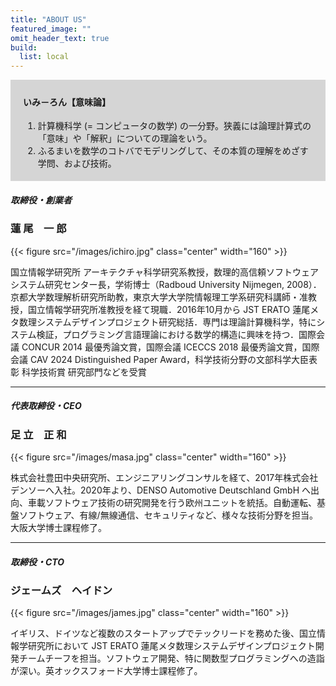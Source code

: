 ```yaml
---
title: "ABOUT US"
featured_image: ""
omit_header_text: true
build:
  list: local
---
```


<div style="background-color: #D5D5D5; padding: 5px 20px">
<h4> いみ－ろん【意味論】</h4>
<ol>
<li>計算機科学 (= コンピュータの数学) の一分野。狭義には論理計算式の「意味」や「解釈」についての理論をいう。
<li>ふるまいを数学のコトバでモデリングして、その本質の理解をめざす学問、および技術。
</ol>
</div>

##### 取締役・創業者
### 蓮 尾　一 郎
{{< figure src="/images/ichiro.jpg" class="center" width="160" >}}

国立情報学研究所 アーキテクチャ科学研究系教授，数理的高信頼ソフトウェアシステム研究センター長，学術博士（Radboud University Nijmegen, 2008）．京都大学数理解析研究所助教，東京大学大学院情報理工学系研究科講師・准教授，国立情報学研究所准教授を経て現職．2016年10月から JST ERATO 蓮尾メタ数理システムデザインプロジェクト研究総括．専門は理論計算機科学，特にシステム検証，プログラミング言語理論における数学的構造に興味を持つ．国際会議 CONCUR 2014 最優秀論文賞，国際会議 ICECCS 2018 最優秀論文賞，国際会議 CAV 2024 Distinguished Paper Award，科学技術分野の文部科学大臣表彰 科学技術賞 研究部門などを受賞

---

##### 代表取締役・CEO
### 足 立　正 和
{{< figure src="/images/masa.jpg" class="center" width="160" >}}

株式会社豊田中央研究所、エンジニアリングコンサルを経て、2017年株式会社デンソーへ入社。2020年より、DENSO Automotive Deutschland GmbH へ出向、車載ソフトウェア技術の研究開発を行う欧州ユニットを統括。自動運転、基盤ソフトウェア、有線/無線通信、セキュリティなど、様々な技術分野を担当。大阪大学博士課程修了。

---

##### 取締役・CTO
### ジェームズ　ヘイドン
{{< figure src="/images/james.jpg" class="center" width="160" >}}

イギリス、ドイツなど複数のスタートアップでテックリードを務めた後、国立情報学研究所において JST ERATO 蓮尾メタ数理システムデザインプロジェクト開発チームチーフを担当。ソフトウェア開発、特に関数型プログラミングへの造詣が深い。英オックスフォード大学博士課程修了。
